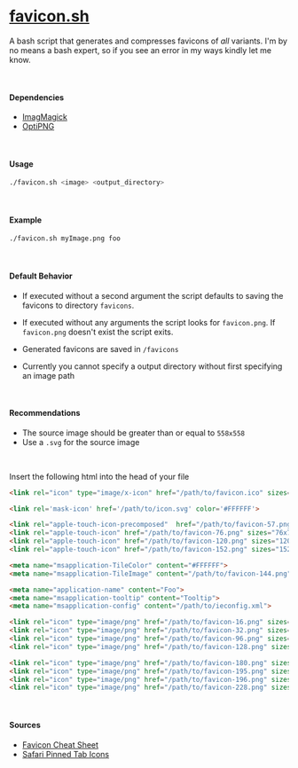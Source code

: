 # [favicon.sh](https://github.com/egladman/favicon.sh)
A bash script that generates and compresses favicons of *all* variants. I'm by no means a bash expert, so if you see an error in my ways kindly let me know.

<br>

#### Dependencies
- [ImagMagick](https://www.imagemagick.org)
- [OptiPNG](http://optipng.sourceforge.net/)

<br>

#### Usage
```bash
./favicon.sh <image> <output_directory>
```

<br>

#### Example
```bash
./favicon.sh myImage.png foo
```

<br>

#### Default Behavior
- If executed without a second argument the script defaults to saving the
favicons to directory `favicons`.

- If executed without any arguments the script looks for `favicon.png`. If
`favicon.png` doesn't exist the script exits.

- Generated favicons are saved in `/favicons`

- Currently you cannot specify a output directory without first specifying an
image path

<br>

#### Recommendations
- The source image should be greater than or equal to `558x558`
- Use a `.svg` for the source image

<br>

Insert the following html into the head of your file

```html
<link rel="icon" type="image/x-icon" href="/path/to/favicon.ico" sizes="16x16 24x24 32x32 48x48 64x64"/>

<link rel='mask-icon' href='/path/to/icon.svg' color='#FFFFFF'>

<link rel="apple-touch-icon-precomposed"  href="/path/to/favicon-57.png" sizes="57x57">
<link rel="apple-touch-icon" href="/path/to/favicon-76.png" sizes="76x76">
<link rel="apple-touch-icon" href="/path/to/favicon-120.png" sizes="120x120">
<link rel="apple-touch-icon" href="/path/to/favicon-152.png" sizes="152x152">

<meta name="msapplication-TileColor" content="#FFFFFF">
<meta name="msapplication-TileImage" content="/path/to/favicon-144.png">

<meta name="application-name" content="Foo">
<meta name="msapplication-tooltip" content="Tooltip">
<meta name="msapplication-config" content="/path/to/ieconfig.xml">

<link rel="icon" type="image/png" href="/path/to/favicon-16.png" sizes="16x16">
<link rel="icon" type="image/png" href="/path/to/favicon-32.png" sizes="32x32">
<link rel="icon" type="image/png" href="/path/to/favicon-96.png" sizes="96x96">
<link rel="icon" type="image/png" href="/path/to/favicon-128.png" sizes="128x128">

<link rel="icon" type="image/png" href="/path/to/favicon-180.png" sizes="180x180"/>
<link rel="icon" type="image/png" href="/path/to/favicon-195.png" sizes="195x195"/>
<link rel="icon" type="image/png" href="/path/to/favicon-196.png" sizes="196x196"/>
<link rel="icon" type="image/png" href="/path/to/favicon-228.png" sizes="228x228"/>
```

<br>

#### Sources
- [Favicon Cheat Sheet](https://github.com/audreyr/favicon-cheat-sheet)
- [Safari Pinned Tab Icons](https://developer.apple.com/library/ios/documentation/AppleApplications/Reference/SafariWebContent/pinnedTabs/pinnedTabs.html)
